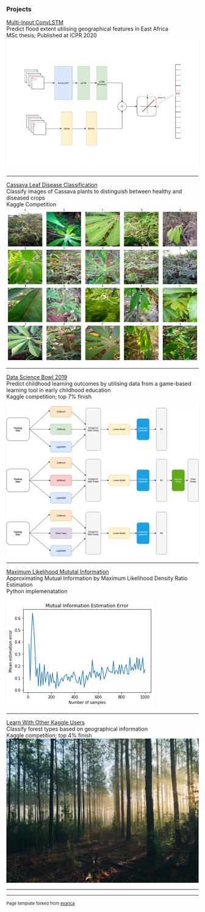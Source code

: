 ### Projects 

[Multi-Input ConvLSTM](/msc)
<br>
Predict flood extent utilising geographical features in East Africa
<br>
MSc thesis; Published at ICPR 2020
<br>
<img src="images/model_cropped.png?raw=true"/>

---

[Cassava Leaf Disease Classification](/cassava)
<br>
Classify images of Cassava plants to distinguish between healthy and diseased crops
<br>
Kaggle Competition
<br>
<img src="images/cassava.png?raw=true"/>

---

[Data Science Bowl 2019](/ds-bowl19)
<br>
Predict childhood learning outcomes by utilising data from a game-based learning tool in early childhood
education
<br>
Kaggle competition; top 7% finish
<br><br>
<img src="images/ds-bowl19.png?raw=true"/>

---
[Maximum Likelihood Mututal Information](/mlmi)
<br>
Approximating Mutual Information by Maximum Likelihood Density Ratio Estimation
<br>
Python implemenatation
<br><br>
<img src="images/mlmi_example.png?raw=true"/>

---
[Learn With Other Kaggle Users](/forrest-kaggle.md)
<br>
Classify forest types based on geographical information
<br>
Kaggle competition; top 4% finish
<br>
<img src="images/forrest.jpg?raw=true"/>

---



---
<p style="font-size:11px">Page template forked from <a href="https://github.com/evanca/quick-portfolio">evanca</a></p>
<!-- Remove above link if you don't want to attibute -->
